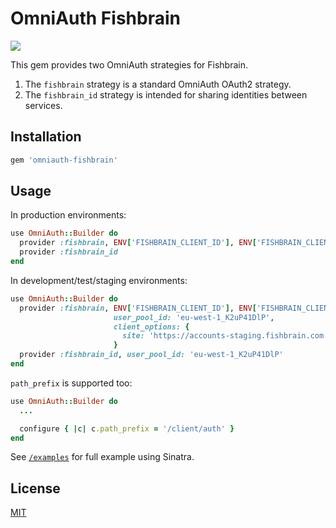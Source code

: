 # OmniAuth Fishbrain

![](https://github.com/omniauth/omniauth-github/workflows/Ruby/badge.svg?branch=master)

This gem provides two OmniAuth strategies for Fishbrain.

1. The `fishbrain` strategy is a standard OmniAuth OAuth2 strategy.
2. The `fishbrain_id` strategy is intended for sharing identities between
   services.

## Installation

```ruby
gem 'omniauth-fishbrain'
```

## Usage

In production environments:

```ruby
use OmniAuth::Builder do
  provider :fishbrain, ENV['FISHBRAIN_CLIENT_ID'], ENV['FISHBRAIN_CLIENT_SECRET']
  provider :fishbrain_id
end
```

In development/test/staging environments:

```ruby
use OmniAuth::Builder do
  provider :fishbrain, ENV['FISHBRAIN_CLIENT_ID'], ENV['FISHBRAIN_CLIENT_SECRET'],
                       user_pool_id: 'eu-west-1_K2uP41DlP',
                       client_options: {
                         site: 'https://accounts-staging.fishbrain.com',
                       }
  provider :fishbrain_id, user_pool_id: 'eu-west-1_K2uP41DlP'
end
```

`path_prefix` is supported too:

```ruby
use OmniAuth::Builder do
  ...

  configure { |c| c.path_prefix = '/client/auth' }
end
```

See [`/examples`](examples) for full example using Sinatra.

## License

[MIT](LICENSE)
